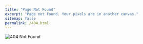 ```yaml
---
title: "Page Not Found"
excerpt: "Page not found. Your pixels are in another canvas."
sitemap: false
permalink: /404.html
---
```

![404 Not Found](https://siliconvalleygazette.com/posts/what-is-the-404-not-found-error.png)